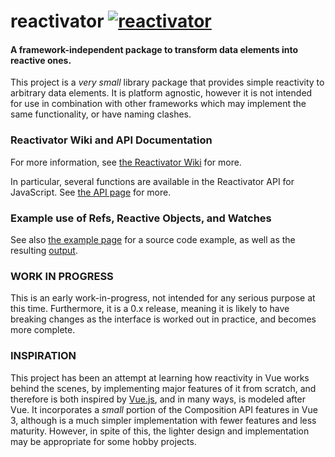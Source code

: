 # reactivator [![reactivator](https://img.shields.io/endpoint?url=https://dashboard.cypress.io/badge/simple/d4b7my/master&style=flat&logo=cypress)](https://dashboard.cypress.io/projects/d4b7my/runs)
#### A framework-independent package to transform data elements into reactive ones.

This project is a _very small_ library package that provides simple reactivity to arbitrary data elements. It is platform agnostic, however it is not intended for use in combination with other frameworks which may implement the same functionality, or have naming clashes.

### Reactivator Wiki and API Documentation

For more information, see [the Reactivator Wiki](https://github.com/appurist/reactivator/wiki/) for more.

In particular, several functions are available in the Reactivator API for JavaScript. See [the API page](https://github.com/appurist/reactivator/wiki/Reactivator-API) for more.

### Example use of Refs, Reactive Objects, and Watches

See also [the example page](https://github.com/appurist/reactivator/wiki/Example-use-of-ref(),-reactive()-and-watch()) for a source code example, as well as the resulting [output](https://github.com/appurist/reactivator/wiki/Example-use-of-ref(),-reactive()-and-watch()#output).

### WORK IN PROGRESS
This is an early work-in-progress, not intended for any serious purpose at this time. Furthermore, it is a 0.x release, meaning it is likely to have breaking changes as the interface is worked out in practice, and becomes more complete.

### INSPIRATION
This project has been an attempt at learning how reactivity in Vue works behind the scenes, by implementing major features of it from scratch, and therefore is both inspired by [Vue.js](https://vuejs.org/), and in many ways, is modeled after Vue. It incorporates a _small_ portion of the Composition API features in Vue 3, although is a much simpler implementation with fewer features and less maturity. However, in spite of this, the lighter design and implementation may be appropriate for some hobby projects.
